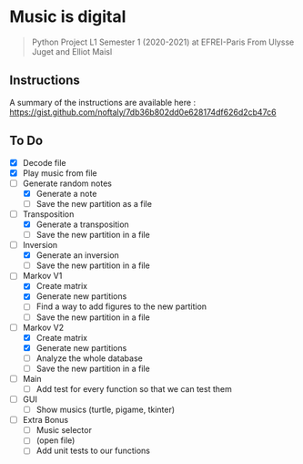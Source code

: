 # Music is digital

> Python Project L1 Semester 1 (2020-2021) at EFREI-Paris
> From Ulysse Juget and Elliot Maisl

## Instructions

A summary of the instructions are available here : https://gist.github.com/noftaly/7db36b802dd0e628174df626d2cb47c6

## To Do

- [x] Decode file
- [x] Play music from file
- [ ] Generate random notes
  - [x] Generate a note
  - [ ] Save the new partition as a file
- [ ] Transposition
  - [x] Generate a transposition
  - [ ] Save the new partition in a file
- [ ] Inversion
  - [x] Generate an inversion
  - [ ] Save the new partition in a file
- [ ] Markov V1
  - [x] Create matrix
  - [x] Generate new partitions
  - [ ] Find a way to add figures to the new partition
  - [ ] Save the new partition in a file
- [ ] Markov V2
  - [x] Create matrix
  - [x] Generate new partitions
  - [ ] Analyze the whole database
  - [ ] Save the new partition in a file

- [ ] Main
  - [ ] Add test for every function so that we can test them

- [ ] GUI
  - [ ] Show musics (turtle, pigame, tkinter)

- [ ] Extra Bonus
  - [ ] Music selector
  - [ ] (open file)
  - [ ] Add unit tests to our functions
